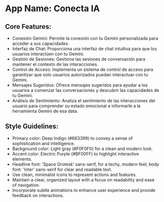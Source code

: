 # **App Name**: Conecta IA

## Core Features:

- Conexión Gemini: Permite la conexión con tu Gemini personalizada para acceder a sus capacidades.
- Interfaz de Chat: Proporciona una interfaz de chat intuitiva para que los usuarios interactúen con tu Gemini.
- Gestión de Sesiones: Gestiona las sesiones de conversación para mantener el contexto de las interacciones.
- Control de Acceso: Implementa un sistema de control de acceso para garantizar que solo usuarios autorizados puedan interactuar con tu Gemini.
- Mensajes Sugeridos: Ofrece mensajes sugeridos para ayudar a los usuarios a comenzar las conversaciones y descubrir las capacidades de tu Gemini.
- Análisis de Sentimiento: Analiza el sentimiento de las interacciones del usuario para comprender su estado emocional e informarle a la herramienta Gemini de esa data.

## Style Guidelines:

- Primary color: Deep Indigo (#663399) to convey a sense of sophistication and intelligence.
- Background color: Light gray (#F0F0F0) for a clean and modern look.
- Accent color: Electric Purple (#BF00FF) to highlight interactive elements.
- Headline font: 'Space Grotesk' sans-serif, for a techy, modern feel; body font: 'Inter' sans-serif for clear and readable text.
- Use clean, minimalist icons to represent actions and features.
- Maintain a clear, organized layout with a focus on readability and ease of navigation.
- Incorporate subtle animations to enhance user experience and provide feedback on interactions.
